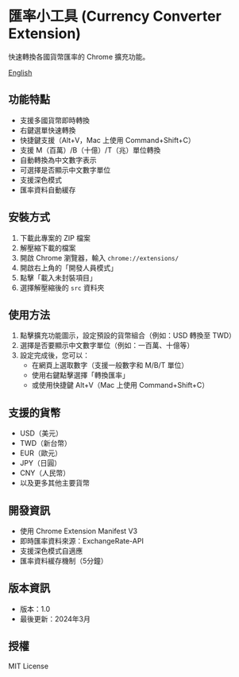 # 匯率小工具 (Currency Converter Extension)

快速轉換各國貨幣匯率的 Chrome 擴充功能。

[English](README.md)

## 功能特點
- 支援多國貨幣即時轉換
- 右鍵選單快速轉換
- 快捷鍵支援（Alt+V，Mac 上使用 Command+Shift+C）
- 支援 M（百萬）/B（十億）/T（兆）單位轉換
- 自動轉換為中文數字表示
- 可選擇是否顯示中文數字單位
- 支援深色模式
- 匯率資料自動緩存

## 安裝方式
1. 下載此專案的 ZIP 檔案
2. 解壓縮下載的檔案
3. 開啟 Chrome 瀏覽器，輸入 `chrome://extensions/`
4. 開啟右上角的「開發人員模式」
5. 點擊「載入未封裝項目」
6. 選擇解壓縮後的 `src` 資料夾

## 使用方法
1. 點擊擴充功能圖示，設定預設的貨幣組合（例如：USD 轉換至 TWD）
2. 選擇是否要顯示中文數字單位（例如：一百萬、十億等）
3. 設定完成後，您可以：
   - 在網頁上選取數字（支援一般數字和 M/B/T 單位）
   - 使用右鍵點擊選擇「轉換匯率」
   - 或使用快捷鍵 Alt+V（Mac 上使用 Command+Shift+C）

## 支援的貨幣
- USD（美元）
- TWD（新台幣）
- EUR（歐元）
- JPY（日圓）
- CNY（人民幣）
- 以及更多其他主要貨幣

## 開發資訊
- 使用 Chrome Extension Manifest V3
- 即時匯率資料來源：ExchangeRate-API
- 支援深色模式自適應
- 匯率資料緩存機制（5分鐘）

## 版本資訊
- 版本：1.0
- 最後更新：2024年3月

## 授權
MIT License 